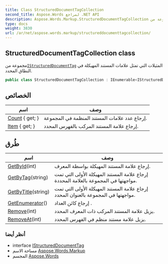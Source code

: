 ```yaml
---
title: Class StructuredDocumentTagCollection
second_title: Aspose.Words لمراجع .NET API
description: Aspose.Words.Markup.StructuredDocumentTagCollection فصل. مجموعة منIStructuredDocumentTag المثيلات التي تمثل علامات المستند المهيكلة في النطاق المحدد.
type: docs
weight: 3830
url: /ar/net/aspose.words.markup/structureddocumenttagcollection/
---
```

## StructuredDocumentTagCollection class

مجموعة من[`IStructuredDocumentTag`](../istructureddocumenttag/) المثيلات التي تمثل علامات المستند المهيكلة في النطاق المحدد.

```csharp
public class StructuredDocumentTagCollection : IEnumerable<IStructuredDocumentTag>
```

## الخصائص

| اسم | وصف |
| --- | --- |
| [Count](../../aspose.words.markup/structureddocumenttagcollection/count/) { get; } | إرجاع عدد علامات المستند المنظمة في المجموعة. |
| [Item](../../aspose.words.markup/structureddocumenttagcollection/item/) { get; } | إرجاع علامة المستند المركب بالفهرس المحدد. |

## طُرق

| اسم | وصف |
| --- | --- |
| [GetById](../../aspose.words.markup/structureddocumenttagcollection/getbyid/)(int) | إرجاع علامة المستند المهيكلة بواسطة المعرف. |
| [GetByTag](../../aspose.words.markup/structureddocumenttagcollection/getbytag/)(string) | إرجاع علامة المستند المهيكلة الأولى التي تمت مواجهتها في المجموعة بالعلامة المحددة. |
| [GetByTitle](../../aspose.words.markup/structureddocumenttagcollection/getbytitle/)(string) | إرجاع علامة المستند المهيكلة الأولى التي تمت مواجهتها في المجموعة بالعنوان المحدد. |
| [GetEnumerator](../../aspose.words.markup/structureddocumenttagcollection/getenumerator/)() | إرجاع كائن العداد . |
| [Remove](../../aspose.words.markup/structureddocumenttagcollection/remove/)(int) | يزيل علامة المستند المركب ذات المعرف المحدد. |
| [RemoveAt](../../aspose.words.markup/structureddocumenttagcollection/removeat/)(int) | يزيل علامة مستند منظم في الفهرس المحدد. |

### أنظر أيضا

* interface [IStructuredDocumentTag](../istructureddocumenttag/)
* مساحة الاسم [Aspose.Words.Markup](../../aspose.words.markup/)
* المجسم [Aspose.Words](../../)


